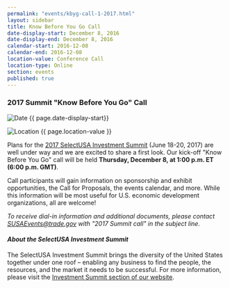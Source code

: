 ```yaml
---
permalink: "events/kbyg-call-1-2017.html"
layout: sidebar
title: Know Before You Go Call
date-display-start: December 8, 2016
date-display-end: December 8, 2016
calendar-start: 2016-12-08
calendar-end: 2016-12-08
location-value: Conference Call
location-type: Online
section: events
published: true
---
```


### 2017 Summit "Know Before You Go" Call

![Date](https://google.github.io/material-design-icons/action/svg/design/ic_event_24px.svg "Date") {{ page.date-display-start}}

![Location](http://google.github.io/material-design-icons/social/svg/design/ic_location_city_24px.svg "Location") {{ page.location-value }}

Plans for the [2017 SelectUSA Investment Summit](https://www.selectusa.gov/selectusa-summit) (June 18-20, 2017) are well under way and we are excited to share a first look. Our kick-off "Know Before You Go" call will be held **Thursday, December 8, at 1:00 p.m. ET (6:00 p.m. GMT)**.

Call participants will gain information on sponsorship and exhibit opportunities, the Call for Proposals, the events calendar, and more. While this information will be most useful for U.S. economic development organizations, all are welcome!

_To receive dial-in information and additional documents, please contact [SUSAEvents@trade.gov](mailto:susaevents@trade.gov) with "2017 Summit call" in the subject line._

#### _About the SelectUSA Investment Summit_

The SelectUSA Investment Summit brings the diversity of the United States together under one roof – enabling any business to find the people, the resources, and the market it needs to be successful. For more information, please visit the [Investment Summit section of our website](https://www.selectusa.gov/selectusa-summit).
